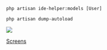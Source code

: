 ```php artisan ide-helper:models [User]```

```php artisan dump-autoload```

![](https://raw.githubusercontent.com/akaramires/Worker-Laravel/master/screenshot.png)

[Screens](https://www.dropbox.com/sh/0l15f7dhrluibns/AACe4M73-eT0-va5N_30OZ8Na?dl=0)
